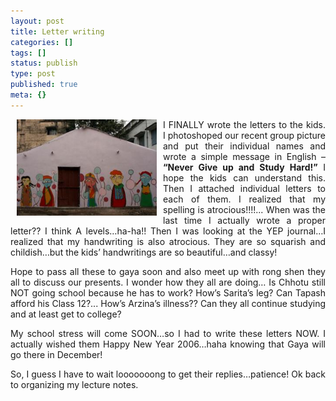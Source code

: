 ```yaml
---
layout: post
title: Letter writing
categories: []
tags: []
status: publish
type: post
published: true
meta: {}
---
```

<p align="justify"><img border="0" align="left" width="224" src="/img/sambhav.jpg" hspace="10" height="154" style="width: 224px; height: 154px" /></p>
<p align="justify">I FINALLY wrote the letters to the kids. I photoshoped our recent group picture and put their individual names and wrote a simple message in English – <strong>“Never Give up and Study Hard!”</strong> I hope the kids can understand this. Then I attached individual letters to each of them. I realized that my spelling is atrocious!!!!... When was the last time I actually wrote a proper letter?? I think A levels…ha-ha!! Then I was looking at the YEP journal…I realized that my handwriting is also atrocious. They are so squarish and childish…but the kids’ handwritings are so beautiful…and classy!</p>
<p align="justify">Hope to pass all these to gaya soon and also meet up with rong shen they all to discuss our presents. I wonder how they all are doing… Is Chhotu still NOT going school because he has to work? How’s Sarita’s leg? Can Tapash afford his Class 12?... How’s Arzina’s illness?? Can they all continue studying and at least get to college?</p>
<p align="justify">My school stress will come SOON…so I had to write these letters NOW. I actually wished them Happy New Year 2006…haha knowing that Gaya will go there in December!</p>
<p align="justify">So, I guess I have to wait looooooong to get their replies…patience! Ok back to organizing my lecture notes.</p>
